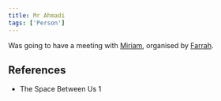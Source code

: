 ```yaml
---
title: Mr Ahmadi
tags: ['Person']
---
```

Was going to have a meeting with [Miriam](wiki/miriam.md), organised by [Farrah](wiki/Farrah).

## References
- The Space Between Us 1
